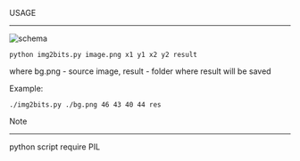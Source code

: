 USAGE
_____

![schema](http://github.com/creaven/image-ready/raw/master/schema.png)

	python img2bits.py image.png x1 y1 x2 y2 result
	
where bg.png - source image, result - folder where result will be saved
	
Example:

	./img2bits.py ./bg.png 46 43 40 44 res
	
Note
____
python script require PIL
